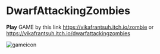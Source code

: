 # DwarfAttackingZombies
<b>Play</b> GAME by this link https://vikafrantsuh.itch.io/zombie or https://vikafrantsuh.itch.io/dwarfattackingzombies

![gameicon](https://user-images.githubusercontent.com/38578416/41507069-6931c1c8-7233-11e8-808c-7b5105a3b949.png)

